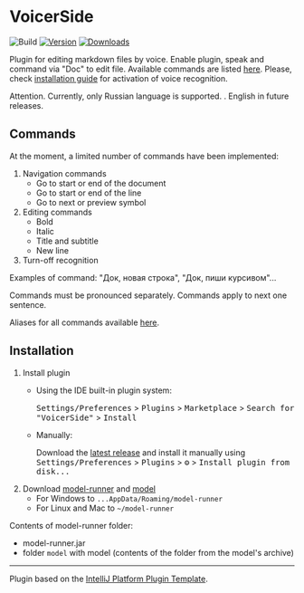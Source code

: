 # VoicerSide

![Build](https://github.com/kechinvv/VoicerSide/workflows/Build/badge.svg)
[![Version](https://img.shields.io/jetbrains/plugin/v/PLUGIN_ID.svg)](https://plugins.jetbrains.com/plugin/PLUGIN_ID)
[![Downloads](https://img.shields.io/jetbrains/plugin/d/PLUGIN_ID.svg)](https://plugins.jetbrains.com/plugin/PLUGIN_ID)


<!-- Plugin description -->
Plugin for editing markdown files by voice. Enable plugin, speak and command via "Doc" to edit file.
Available commands are listed [here](https://github.com/kechinvv/VoicerSide?tab=readme-ov-file#commands). 
Please, check [installation guide](https://github.com/kechinvv/VoicerSide?tab=readme-ov-file#installation) for activation
of voice recognition.

Attention. Currently, only Russian language is supported. . English in future releases.
<!-- Plugin description end -->

## Commands

At the moment, a limited number of commands have been implemented:
1. Navigation commands
   * Go to start or end of the document
   * Go to start or end of the line
   * Go to next or preview symbol
2. Editing commands
   * Bold
   * Italic
   * Title and subtitle
   * New line
3. Turn-off recognition 

Examples of command: "Док, новая строка", "Док, пиши курсивом"...

Commands must be pronounced separately. Commands apply to next one sentence.

Aliases for all commands available [here](https://github.com/kechinvv/VoicerSide/blob/main/src/main/resources/voice-commands/ru.json).


## Installation
1. Install plugin
   - Using the IDE built-in plugin system:
  
     <kbd>Settings/Preferences</kbd> > <kbd>Plugins</kbd> > <kbd>Marketplace</kbd> > <kbd>Search for "VoicerSide"</kbd> >
     <kbd>Install</kbd>
  
   - Manually:

     Download the [latest release](https://github.com/kechinvv/VoicerSide/releases/latest) and install it manually using
     <kbd>Settings/Preferences</kbd> > <kbd>Plugins</kbd> > <kbd>⚙️</kbd> > <kbd>Install plugin from disk...</kbd>
2. Download [model-runner]() and [model](https://alphacephei.com/vosk/models/vosk-model-ru-0.42.zip)
    - For Windows to `...AppData/Roaming/model-runner`
    - For Linux and Mac to `~/model-runner` 

Contents of model-runner folder:
* model-runner.jar
* folder `model` with  model (contents of the folder from the model's archive)

---
Plugin based on the [IntelliJ Platform Plugin Template][template].

[template]: https://github.com/JetBrains/intellij-platform-plugin-template
[docs:plugin-description]: https://plugins.jetbrains.com/docs/intellij/plugin-user-experience.html#plugin-description-and-presentation

